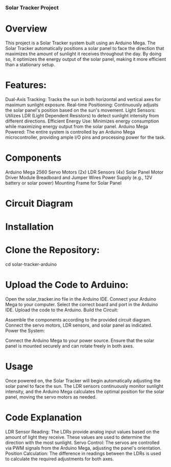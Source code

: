 ### Solar Tracker Project
# Overview
This project is a Solar Tracker system built using an Arduino Mega. The Solar Tracker automatically positions a solar panel to face the direction that maximizes the amount of sunlight it receives throughout the day. By doing so, it optimizes the energy output of the solar panel, making it more efficient than a stationary setup.
# Features: 
Dual-Axis Tracking: Tracks the sun in both horizontal and vertical axes for maximum sunlight exposure.
Real-time Positioning: Continuously adjusts the solar panel's position based on the sun's movement.
Light Sensors: Utilizes LDR (Light Dependent Resistors) to detect sunlight intensity from different directions.
Efficient Energy Use: Minimizes energy consumption while maximizing energy output from the solar panel.
Arduino Mega Powered: The entire system is controlled by an Arduino Mega microcontroller, providing ample I/O pins and processing power for the task.

# Components
Arduino Mega 2560
Servo Motors (2x)
LDR Sensors (4x)
Solar Panel
Motor Driver Module
Breadboard and Jumper Wires
Power Supply (e.g., 12V battery or solar power)
Mounting Frame for Solar Panel

# Circuit Diagram

# Installation
# Clone the Repository:



cd solar-tracker-arduino
# Upload the Code to Arduino:

Open the solar_tracker.ino file in the Arduino IDE.
Connect your Arduino Mega to your computer.
Select the correct board and port in the Arduino IDE.
Upload the code to the Arduino.
Build the Circuit:

Assemble the components according to the provided circuit diagram.
Connect the servo motors, LDR sensors, and solar panel as indicated.
Power the System:

Connect the Arduino Mega to your power source.
Ensure that the solar panel is mounted securely and can rotate freely in both axes.

# Usage
Once powered on, the Solar Tracker will begin automatically adjusting the solar panel to face the sun. The LDR sensors continuously monitor sunlight intensity, and the Arduino Mega calculates the optimal position for the solar panel, moving the servo motors as needed.

# Code Explanation
LDR Sensor Reading: The LDRs provide analog input values based on the amount of light they receive. These values are used to determine the direction with the most sunlight.
Servo Control: The servos are controlled via PWM signals from the Arduino Mega, adjusting the panel's orientation.
Position Calculation: The difference in readings between the LDRs is used to calculate the required adjustments for both axes.

 
